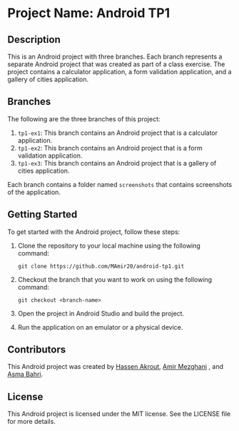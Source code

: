# Project Name: Android TP1

## Description
This is an Android project with three branches. Each branch represents a separate Android project that was created as part of a class exercise. The project contains a calculator application, a form validation application, and a gallery of cities application.

## Branches
The following are the three branches of this project:

1. `tp1-ex1`: This branch contains an Android project that is a calculator application.
2. `tp1-ex2`: This branch contains an Android project that is a form validation application.
3. `tp1-ex3`: This branch contains an Android project that is a gallery of cities application.

Each branch contains a folder named `screenshots` that contains screenshots of the application.

## Getting Started
To get started with the Android project, follow these steps:

1. Clone the repository to your local machine using the following command:

   ```
   git clone https://github.com/MAmir20/android-tp1.git
   ```

2. Checkout the branch that you want to work on using the following command:

   ```
   git checkout <branch-name>
   ```

3. Open the project in Android Studio and build the project.

4. Run the application on an emulator or a physical device.

## Contributors
This Android project was created by  [Hassen Akrout](https://github.com/AkroutHassen), [Amir Mezghani](https://github.com/MAmir20) , and [Asma Bahri](https://github.com/bahriasma).

## License
This Android project is licensed under the MIT license. See the LICENSE file for more details.
